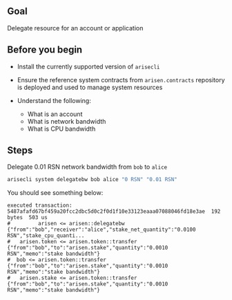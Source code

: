 ## Goal

Delegate resource for an account or application

## Before you begin

* Install the currently supported version of `arisecli`

* Ensure the reference system contracts from `arisen.contracts` repository is deployed and used to manage system resources

* Understand the following:
  * What is an account
  * What is network bandwidth
  * What is CPU bandwidth



## Steps

Delegate 0.01 RSN network bandwidth from `bob` to `alice`

```sh
arisecli system delegatebw bob alice "0 RSN" "0.01 RSN"
```

You should see something below:

```console
executed transaction: 5487afafd67bf459a20fcc2dbc5d0c2f0d1f10e33123eaaa07088046fd18e3ae  192 bytes  503 us
#         arisen <= arisen::delegatebw            {"from":"bob","receiver":"alice","stake_net_quantity":"0.0100 RSN","stake_cpu_quanti...
#   arisen.token <= arisen.token::transfer        {"from":"bob","to":"arisen.stake","quantity":"0.0010 RSN","memo":"stake bandwidth"}
#  bob <= arisen.token::transfer        {"from":"bob","to":"arisen.stake","quantity":"0.0010 RSN","memo":"stake bandwidth"}
#   arisen.stake <= arisen.token::transfer        {"from":"bob","to":"arisen.stake","quantity":"0.0010 RSN","memo":"stake bandwidth"}
```
